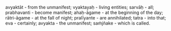 avyaktāt - from the unmanifest; vyaktayaḥ - living entities; sarvāḥ - all; prabhavanti - become manifest; ahaḥ-āgame - at the beginning of the day; rātri-āgame - at the fall of night; pralīyante - are annihilated; tatra - into that; eva - certainly; avyakta - the unmanifest; saṁjñake - which is called.